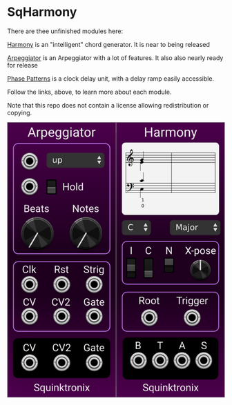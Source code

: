 # SqHarmony

There are thee unfinished modules here:

[Harmony](./docs/harmony.md) is an "intelligent" chord generator. It is near to being released

[Arpeggiator](./docs/arpeggiator.md) is an Arpeggiator with a lot of features. It also also nearly ready for release

[Phase Patterns](./docs/phasepatterns.md) is a clock delay unit, with a delay ramp easily accessible.

Follow the links, above, to learn more about each module.

Note that this repo does not contain a license allowing redistribution or copying.

![Panels](./docs/panels.png)